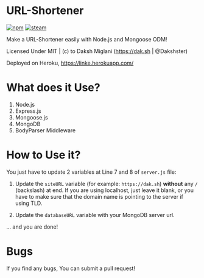 # URL-Shortener
[![npm](https://img.shields.io/npm/l/express.svg?style=flat-square)](https://github.com/Dakshster/Url-Shortener/blob/master/LICENSE)
[![steam](https://img.shields.io/badge/steam-donate-green.svg?style=flat-square)](http://gg.gg/dmtrade)

Make a URL-Shortener easily with Node.js and Mongoose ODM!

Licensed Under MIT | (c) to Daksh Miglani (https://dak.sh | @Dakshster)

Deployed on Heroku, https://linke.herokuapp.com/ 

# What does it Use?
1. Node.js
2. Express.js
3. Mongoose.js
4. MongoDB
5. BodyParser Middleware

# How to Use it?

You just have to update 2 variables at Line 7 and 8 of `server.js` file:

1. Update the `siteURL` variable (for example: `https://dak.sh`) **without**
any `/` (backslash) at end. If you are using localhost, just leave it blank, or
you have to make sure that the domain name is pointing to the server if using
TLD.

2. Update the `databaseURL` variable with your MongoDB server url.

... and you are done!

# Bugs
If you find any bugs, You can submit a pull request!
